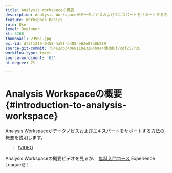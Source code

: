 ```yaml
---
title: Analysis Workspaceの概要
description: Analysis Workspaceがデータノビスおよびエキスパートをサポートする方法の概要を説明します。
feature: Workspace Basics
role: User
level: Beginner
kt: 3268
thumbnail: 23961.jpg
exl-id: df3f1215-0458-4a9f-b408-e62e07a0b919
source-git-commit: 75462db3406811be3264b0a4dbdd6f7cdf257736
workflow-type: tm+mt
source-wordcount: '63'
ht-degree: 7%

---
```


# Analysis Workspaceの概要 {#introduction-to-analysis-workspace}

Analysis Workspaceがデータノビスおよびエキスパートをサポートする方法の概要を説明します。

>[!VIDEO](https://video.tv.adobe.com/v/28165/?quality=12&learn=on)

Analysis Workspaceの概要ビデオを見るか、 [無料入門コース](https://experienceleague.adobe.com/?recommended=Analytics-U-1-2020.1.workspace&amp;lang=ja) Experience Leagueだ！
